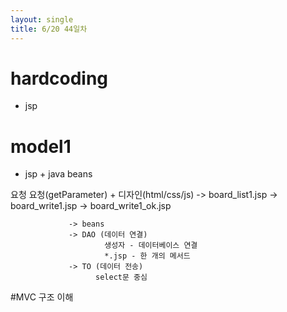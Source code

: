 ```yaml
---
layout: single
title: 6/20 44일차
---
```

# hardcoding
- jsp
# model1
- jsp + java beans

요청        요청(getParameter) + 디자인(html/css/js)
         -> board_list1.jsp
         -> board_write1.jsp
         -> board_write1_ok.jsp

                 -> beans
                 -> DAO (데이터 연결)
                         생성자 - 데이터베이스 연결
                         *.jsp - 한 개의 메서드
                 -> TO (데이터 전송)
                       select문 중심
#MVC 구조 이해
                   
